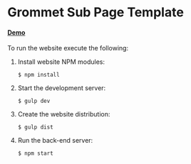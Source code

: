 # Grommet Sub Page Template

#### [Demo](https://grommet-sub-page-hpe.herokuapp.com/)

To run the website execute the following:

  1. Install website NPM modules:

      ```
      $ npm install
      ```

  2. Start the development server:

      ```
      $ gulp dev
      ```

  3. Create the website distribution:

      ```
      $ gulp dist
      ```

  4. Run the back-end server:

      ```
      $ npm start
      ```
